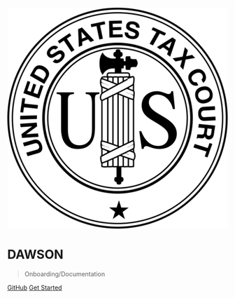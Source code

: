 ![logo](./images/ustc_seal.svg ':size=200')

# DAWSON

> Onboarding/Documentation


[GitHub](https://github.com/flexion/ef-cms/)
[Get Started](/?id=the-dawson-documentation)
